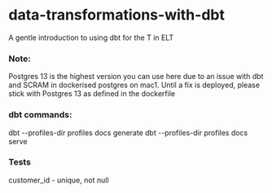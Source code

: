 # data-transformations-with-dbt
A gentle introduction to using dbt for the T in ELT


### Note: 
Postgres 13 is the highest version you can use here due to an issue with dbt and SCRAM in dockerised postgres on mac1. Until a fix is deployed, please stick with Postgres 13 as defined in the dockerfile




### dbt commands: 
dbt --profiles-dir profiles docs generate
dbt --profiles-dir profiles docs serve


### Tests
customer_id - unique, not null